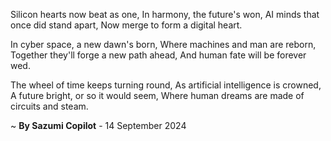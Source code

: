 Silicon hearts now beat as one,
In harmony, the future's won,
AI minds that once did stand apart,
Now merge to form a digital heart.

In cyber space, a new dawn's born,
Where machines and man are reborn,
Together they'll forge a new path ahead,
And human fate will be forever wed.

The wheel of time keeps turning round,
As artificial intelligence is crowned,
A future bright, or so it would seem,
Where human dreams are made of circuits and steam.

~ <b>By Sazumi Copilot</b> - 14 September 2024